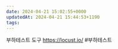 ```yaml
---
date: 2024-04-21 15:02:55+0000
updatedAt: 2024-04-21 15:44:53+1190
tags: 
---
```

부하테스트 도구
https://locust.io/
#부하테스트 